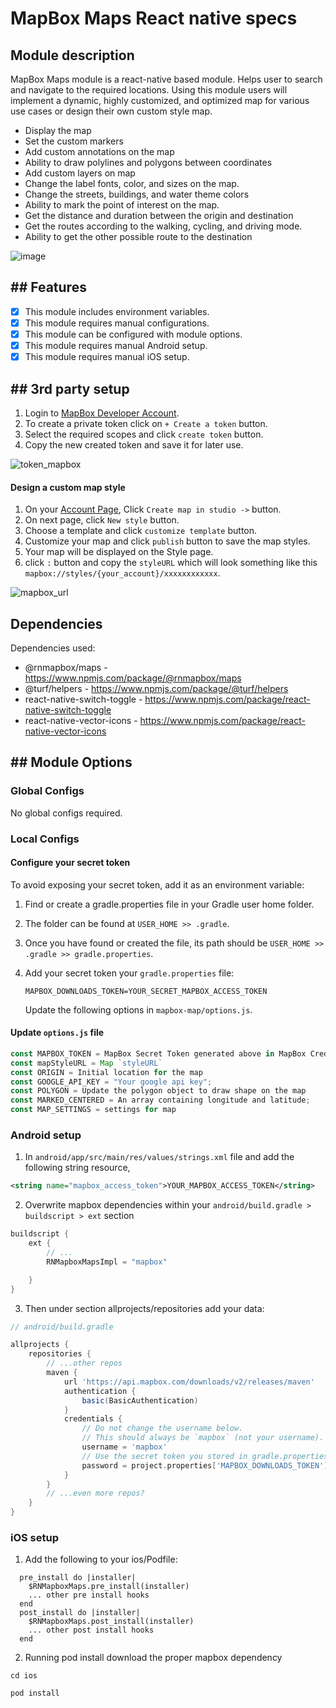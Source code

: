 # MapBox Maps React native specs

## Module description

MapBox Maps module is a react-native based module. Helps user to search and navigate to the required locations.
Using this module users will implement a dynamic, highly customized, and optimized map for various use cases or design their own custom style map.

- Display the map
- Set the custom markers
- Add custom annotations on the map
- Ability to draw polylines and polygons between coordinates
- Add custom layers on map
- Change the label fonts, color, and sizes on the map.
- Change the streets, buildings, and water theme colors
- Ability to mark the point of interest on the map.
- Get the distance and duration between the origin and destination
- Get the routes according to the walking, cycling, and driving mode.
- Ability to get the other possible route to the destination

![image](https://github.com/saad-abid-crowdbotics/modules/assets/76822297/a1c58719-174e-4e21-927e-08d69fa0852f)

## ## Features

- [x] This module includes environment variables.
- [x] This module requires manual configurations.
- [x] This module can be configured with module options.
- [x] This module requires manual Android setup.
- [x] This module requires manual iOS setup.

## ## 3rd party setup

1. Login to [MapBox Developer Account](https://account.mapbox.com/auth/signin/).
2. To create a private token click on `+ Create a token` button.
3. Select the required scopes and click `create token` button.
4. Copy the new created token and save it for later use.

![token_mapbox](https://user-images.githubusercontent.com/76822297/227925384-a845ff6d-c128-4ab2-92bb-7a0d50245e9b.png)

#### Design a custom map style

1. On your [Account Page](https://account.mapbox.com/), Click `Create map in studio ->` button.
2. On next page, click `New style` button.
3. Choose a template and click `customize template` button.
4. Customize your map and click `publish` button to save the map styles.
5. Your map will be displayed on the Style page.
6. click `:` button and copy the `styleURL` which will look something like this `mapbox://styles/{your_account}/xxxxxxxxxxxx`.

![mapbox_url](https://user-images.githubusercontent.com/76822297/227925487-04c61ccb-f08f-4396-aca3-4ad989fbf1d6.png)

## Dependencies

Dependencies used:

- @rnmapbox/maps - https://www.npmjs.com/package/@rnmapbox/maps
- @turf/helpers - https://www.npmjs.com/package/@turf/helpers
- react-native-switch-toggle - https://www.npmjs.com/package/react-native-switch-toggle
- react-native-vector-icons - https://www.npmjs.com/package/react-native-vector-icons

## ## Module Options

### Global Configs

No global configs required.

### Local Configs

#### Configure your secret token

To avoid exposing your secret token, add it as an environment variable:

1. Find or create a gradle.properties file in your Gradle user home folder.
2. The folder can be found at `USER_HOME >> .gradle`.
3. Once you have found or created the file, its path should be `USER_HOME >> .gradle >> gradle.properties`.
4. Add your secret token your `gradle.properties` file:

   ```
   MAPBOX_DOWNLOADS_TOKEN=YOUR_SECRET_MAPBOX_ACCESS_TOKEN
   ```

   Update the following options in `mapbox-map/options.js`.

#### Update `options.js` file

```js
const MAPBOX_TOKEN = MapBox Secret Token generated above in MapBox Credentials section.
const mapStyleURL = Map `styleURL`
const ORIGIN = Initial location for the map
const GOOGLE_API_KEY = "Your google api key";
const POLYGON = Update the polygon object to draw shape on the map
const MARKED_CENTERED = An array containing longitude and latitude;
const MAP_SETTINGS = settings for map
```

### Android setup

1. In `android/app/src/main/res/values/strings.xml` file and add the following string resource,

```xml
<string name="mapbox_access_token">YOUR_MAPBOX_ACCESS_TOKEN</string>
```

2. Overwrite mapbox dependencies within your `android/build.gradle > buildscript > ext` section

```gradle
buildscript {
    ext {
        // ...
        RNMapboxMapsImpl = "mapbox"

    }
}
```

3. Then under section allprojects/repositories add your data:

```gradle
// android/build.gradle

allprojects {
    repositories {
        // ...other repos
        maven {
            url 'https://api.mapbox.com/downloads/v2/releases/maven'
            authentication {
                basic(BasicAuthentication)
            }
            credentials {
                // Do not change the username below.
                // This should always be `mapbox` (not your username).
                username = 'mapbox'
                // Use the secret token you stored in gradle.properties as the password
                password = project.properties['MAPBOX_DOWNLOADS_TOKEN'] ?: ""
            }
        }
        // ...even more repos?
    }
}
```

### iOS setup

1. Add the following to your ios/Podfile:

```pod
  pre_install do |installer|
    $RNMapboxMaps.pre_install(installer)
    ... other pre install hooks
  end
  post_install do |installer|
    $RNMapboxMaps.post_install(installer)
    ... other post install hooks
  end
```

2. Running pod install download the proper mapbox dependency

```
cd ios

pod install
```
